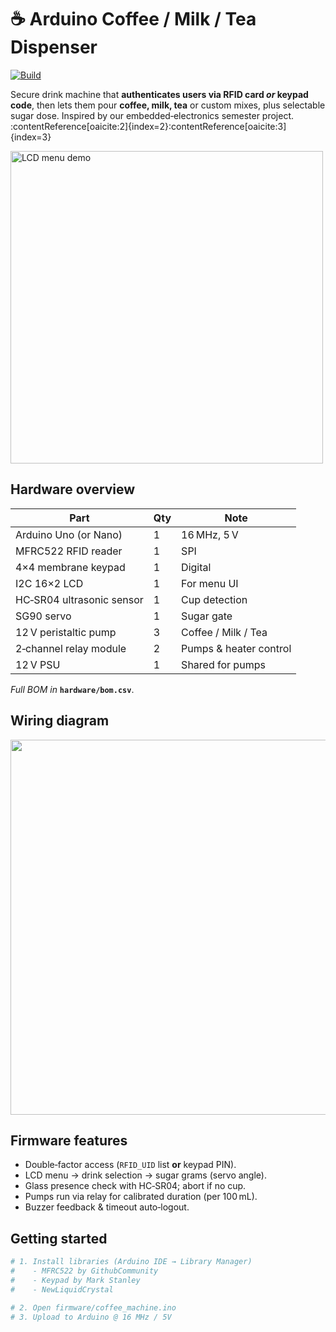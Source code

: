 # ☕ Arduino Coffee / Milk / Tea Dispenser

[![Build](https://img.shields.io/github/actions/workflow/status/Aymenelachhab/arduino-coffee-machine/ci.yml?branch=main)](https://github.com/Aymenelachhab/arduino-coffee-machine/actions)

Secure drink machine that **authenticates users via RFID card _or_ keypad code**, then
lets them pour **coffee, milk, tea** or custom mixes, plus selectable sugar dose.
Inspired by our embedded‑electronics semester project. :contentReference[oaicite:2]{index=2}:contentReference[oaicite:3]{index=3}

<img src="docs/lcd_menu.gif" width="500" alt="LCD menu demo">

## Hardware overview

| Part | Qty | Note |
|------|-----|------|
| Arduino Uno (or Nano) | 1 | 16 MHz, 5 V |
| MFRC522 RFID reader | 1 | SPI |
| 4×4 membrane keypad | 1 | Digital |
| I2C 16×2 LCD | 1 | For menu UI |
| HC‑SR04 ultrasonic sensor | 1 | Cup detection |
| SG90 servo | 1 | Sugar gate |
| 12 V peristaltic pump | 3 | Coffee / Milk / Tea |
| 2‑channel relay module | 2 | Pumps & heater control |
| 12 V PSU | 1 | Shared for pumps |

*Full BOM in* **`hardware/bom.csv`**.

## Wiring diagram

<p align="center">
  <img src="docs/wiring_diagram.png" width="600">
</p>

## Firmware features

* Double‑factor access (`RFID_UID` list **or** keypad PIN).
* LCD menu → drink selection → sugar grams (servo angle).
* Glass presence check with HC‑SR04; abort if no cup.
* Pumps run via relay for calibrated duration (per 100 mL).
* Buzzer feedback & timeout auto‑logout.

## Getting started

```bash
# 1. Install libraries (Arduino IDE → Library Manager)
#    - MFRC522 by GithubCommunity
#    - Keypad by Mark Stanley
#    - NewLiquidCrystal

# 2. Open firmware/coffee_machine.ino
# 3. Upload to Arduino @ 16 MHz / 5V
